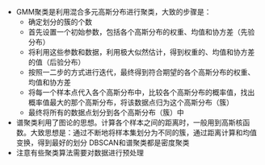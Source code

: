 - GMM聚类是利用混合多元高斯分布进行聚类，大致的步骤是：
    - 确定划分的簇的个数
    - 首先设置一个初始参数，包括各个高斯分布的权重、均值和协方差（先验分布）
    - 将利用这些参数和数据，利用极大似然估计，得到权重的、均值和协方差的值（后验分布）
    - 按照一二步的方式进行迭代，最终得到符合期望的各个高斯分布的权重、均值和协方差
    - 将每一个样本点代入各个高斯分布中，比较各个高斯分布的概率值，找出概率值最大的那个高斯分布，将该数据点归为这个高斯分布（簇）
    - 最终将所有的数据点划分到各个高斯分布（簇）中
- 谱聚类利用了图论的思想。计算各个样本之间的距离时，一般用到高斯核函数。大致思想是：通过不断地将样本集划分为不同的簇，通过距离计算和均值变换，得到最好的划分
 DBSCAN和谱聚类都是密度聚类
- 注意有些聚类算法需要对数据进行预处理